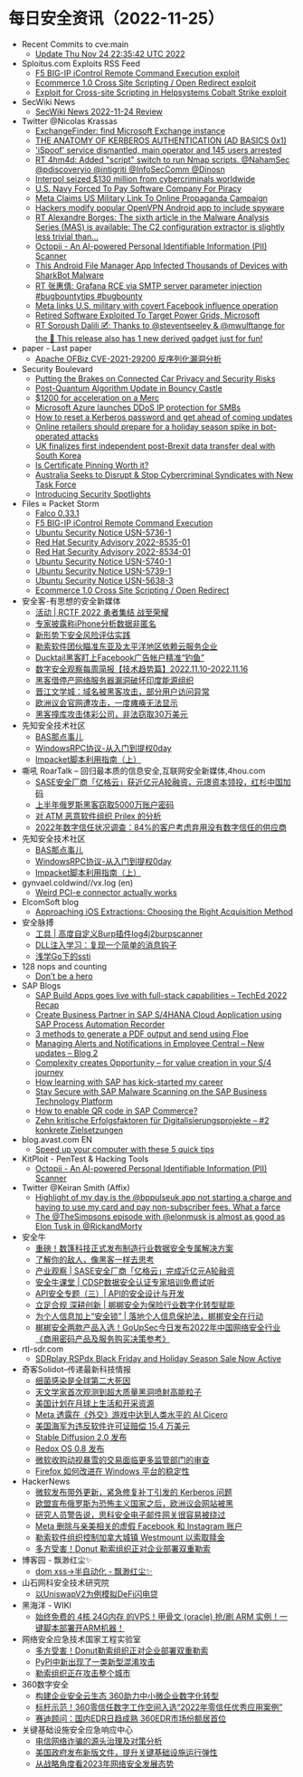 # 每日安全资讯（2022-11-25）

- Recent Commits to cve:main
  - [Update Thu Nov 24 22:35:42 UTC 2022](https://github.com/trickest/cve/commit/2082a1d040f3516938296e4b7aa662175648db75)
- Sploitus.com Exploits RSS Feed
  - [F5 BIG-IP iControl Remote Command Execution exploit](https://sploitus.com/exploit?id=PACKETSTORM:170008&utm_source=rss&utm_medium=rss)
  - [Ecommerce 1.0 Cross Site Scripting / Open Redirect exploit](https://sploitus.com/exploit?id=PACKETSTORM:170001&utm_source=rss&utm_medium=rss)
  - [Exploit for Cross-site Scripting in Helpsystems Cobalt Strike exploit](https://sploitus.com/exploit?id=1F908E33-160F-5502-8809-C68CD2E442EC&utm_source=rss&utm_medium=rss)
- SecWiki News
  - [SecWiki News 2022-11-24 Review](http://www.sec-wiki.com/?2022-11-24)
- Twitter @Nicolas Krassas
  - [ExchangeFinder: find Microsoft Exchange instance](https://twitter.com/Dinosn/status/1595837450840166400)
  - [THE ANATOMY OF KERBEROS AUTHENTICATION (AD BASICS 0x1)](https://twitter.com/Dinosn/status/1595835373984391173)
  - ['iSpoof' service dismantled, main operator and 145 users arrested](https://twitter.com/Dinosn/status/1595835259500875776)
  - [RT 4hm4d: Added "script" switch to run Nmap scripts. @NahamSec @pdiscoveryio @intigriti @InfoSecComm @Dinosn](https://twitter.com/s4hm4d/status/1595832033506476038)
  - [Interpol seized $130 million from cybercriminals worldwide](https://twitter.com/Dinosn/status/1595829340788649985)
  - [U.S. Navy Forced To Pay Software Company For Piracy](https://twitter.com/Dinosn/status/1595829312820748288)
  - [Meta Claims US Military Link To Online Propaganda Campaign](https://twitter.com/Dinosn/status/1595829245041049600)
  - [Hackers modify popular OpenVPN Android app to include spyware](https://twitter.com/Dinosn/status/1595829044012257281)
  - [RT Alexandre Borges: The sixth article in the Malware Analysis Series (MAS) is available: The C2 configuration extractor is slightly less trivial than...](https://twitter.com/ale_sp_brazil/status/1595799838037315585)
  - [Octopii - An AI-powered Personal Identifiable Information (PII) Scanner](https://twitter.com/Dinosn/status/1595777599552512000)
  - [This Android File Manager App Infected Thousands of Devices with SharkBot Malware](https://twitter.com/Dinosn/status/1595746257586294784)
  - [RT 张惠倩: Grafana RCE via SMTP server parameter injection #bugbountytips #bugbounty](https://twitter.com/momika233/status/1595594225063956480)
  - [Meta links U.S. military with covert Facebook influence operation](https://twitter.com/Dinosn/status/1595593992837763072)
  - [Retired Software Exploited To Target Power Grids, Microsoft](https://twitter.com/Dinosn/status/1595589335339962368)
  - [RT Soroush Dalili 🗹: Thanks to @steventseeley & @mwulftange for the 🦈 This release also has 1 new derived gadget just for fun!](https://twitter.com/irsdl/status/1595584280176037894)
- paper - Last paper
  - [Apache OFBiz CVE-2021-29200 反序列化漏洞分析](https://paper.seebug.org/2026/)
- Security Boulevard
  - [Putting the Brakes on Connected Car Privacy and Security Risks](https://securityboulevard.com/2022/11/putting-the-brakes-on-connected-car-privacy-and-security-risks/)
  - [Post-Quantum Algorithm Update in Bouncy Castle](https://securityboulevard.com/2022/11/post-quantum-algorithm-update-in-bouncy-castle/)
  - [$1200 for acceleration on a Merc](https://securityboulevard.com/2022/11/1200-for-acceleration-on-a-merc/)
  - [Microsoft Azure launches DDoS IP protection for SMBs](https://securityboulevard.com/2022/11/microsoft-azure-launches-ddos-ip-protection-for-smbs/)
  - [How to reset a Kerberos password and get ahead of coming updates](https://securityboulevard.com/2022/11/how-to-reset-a-kerberos-password-and-get-ahead-of-coming-updates/)
  - [Online retailers should prepare for a holiday season spike in bot-operated attacks](https://securityboulevard.com/2022/11/online-retailers-should-prepare-for-a-holiday-season-spike-in-bot-operated-attacks/)
  - [UK finalizes first independent post-Brexit data transfer deal with South Korea](https://securityboulevard.com/2022/11/uk-finalizes-first-independent-post-brexit-data-transfer-deal-with-south-korea/)
  - [Is Certificate Pinning Worth it?](https://securityboulevard.com/2022/11/is-certificate-pinning-worth-it/)
  - [Australia Seeks to Disrupt & Stop Cybercriminal Syndicates with New Task Force](https://securityboulevard.com/2022/11/australia-seeks-to-disrupt-stop-cybercriminal-syndicates-with-new-task-force/)
  - [Introducing Security Spotlights](https://securityboulevard.com/2022/11/introducing-security-spotlights/)
- Files ≈ Packet Storm
  - [Falco 0.33.1](https://packetstormsecurity.com/files/170009/falco-0.33.1.tar.gz)
  - [F5 BIG-IP iControl Remote Command Execution](https://packetstormsecurity.com/files/170008/f5_icontrol_rpmspec_rce_cve_2022_41800.rb.txt)
  - [Ubuntu Security Notice USN-5736-1](https://packetstormsecurity.com/files/170007/USN-5736-1.txt)
  - [Red Hat Security Advisory 2022-8535-01](https://packetstormsecurity.com/files/170006/RHSA-2022-8535-01.txt)
  - [Red Hat Security Advisory 2022-8534-01](https://packetstormsecurity.com/files/170005/RHSA-2022-8534-01.txt)
  - [Ubuntu Security Notice USN-5740-1](https://packetstormsecurity.com/files/170004/USN-5740-1.txt)
  - [Ubuntu Security Notice USN-5739-1](https://packetstormsecurity.com/files/170003/USN-5739-1.txt)
  - [Ubuntu Security Notice USN-5638-3](https://packetstormsecurity.com/files/170002/USN-5638-3.txt)
  - [Ecommerce 1.0 Cross Site Scripting / Open Redirect](https://packetstormsecurity.com/files/170001/ecommerce10-xssredirect.txt)
- 安全客-有思想的安全新媒体
  - [活动 | RCTF 2022 勇者集结 战至荣耀](https://www.anquanke.com/post/id/283665)
  - [专家披露称iPhone分析数据非匿名](https://www.anquanke.com/post/id/283670)
  - [新形势下安全风险评估实践](https://www.anquanke.com/post/id/283536)
  - [勒索软件团伙瞄准东亚及太平洋地区依赖云服务企业](https://www.anquanke.com/post/id/283656)
  - [Ducktail黑客盯上Facebook广告帐户精准“钓鱼”](https://www.anquanke.com/post/id/283652)
  - [数字安全观察每周简报【技术趋势篇】2022.11.10-2022.11.16](https://www.anquanke.com/post/id/283572)
  - [黑客借停产网络服务器漏洞破坏印度能源组织](https://www.anquanke.com/post/id/283644)
  - [晋江文学城：域名被黑客攻击，部分用户访问异常](https://www.anquanke.com/post/id/283641)
  - [欧洲议会官网遭攻击，一度瘫痪无法显示](https://www.anquanke.com/post/id/283637)
  - [黑客撞库攻击体彩公司，非法窃取30万美元](https://www.anquanke.com/post/id/283631)
- 先知安全技术社区
  - [BAS那点事儿](https://xz.aliyun.com/t/11880)
  - [WindowsRPC协议-从入门到提权0day](https://xz.aliyun.com/t/11879)
  - [Impacket脚本利用指南（上）](https://xz.aliyun.com/t/11877)
- 嘶吼 RoarTalk – 回归最本质的信息安全,互联网安全新媒体,4hou.com
  - [SASE安全厂商「亿格云」获近亿元A轮融资，元璟资本领投，红杉中国加码](https://www.4hou.com/posts/GKq5)
  - [上半年俄罗斯黑客窃取5000万账户密码](https://www.4hou.com/posts/EQol)
  - [对 ATM 恶意软件组织 Prilex 的分析](https://www.4hou.com/posts/nJP4)
  - [2022年数字信任状况调查：84%的客户考虑弃用没有数字信任的供应商](https://www.4hou.com/posts/AOGj)
- 先知安全技术社区
  - [BAS那点事儿](https://xz.aliyun.com/t/11880)
  - [WindowsRPC协议-从入门到提权0day](https://xz.aliyun.com/t/11879)
  - [Impacket脚本利用指南（上）](https://xz.aliyun.com/t/11877)
- gynvael.coldwind//vx.log (en)
  - [Weird PCI-e connector actually works](https://gynvael.coldwind.pl/?id=759)
- ElcomSoft blog
  - [Approaching iOS Extractions: Choosing the Right Acquisition Method](https://blog.elcomsoft.com/2022/11/approaching-ios-extractions-choosing-the-right-acquisition-method/)
- 安全脉搏
  - [工具 | 高度自定义Burp插件log4j2burpscanner](https://www.secpulse.com/archives/192081.html)
  - [DLL注入学习：复现一个简单的消息钩子](https://www.secpulse.com/archives/192067.html)
  - [浅学Go下的ssti](https://www.secpulse.com/archives/192052.html)
- 128 nops and counting
  - [Don’t be a hero](https://carstein.github.io/2022/11/24/hero.html)
- SAP Blogs
  - [SAP Build Apps goes live with full-stack capabilities – TechEd 2022 Recap](https://blogs.sap.com/2022/11/24/sap-build-apps-goes-live-with-full-stack-capabilities-teched-2022-recap/)
  - [Create Business Partner in SAP S/4HANA Cloud Application using SAP Process Automation Recorder](https://blogs.sap.com/2022/11/24/create-business-partner-in-sap-s-4hana-cloud-application-using-sap-process-automation-recorder/)
  - [3 methods to generate a PDF output and send using Floe](https://blogs.sap.com/2022/11/24/3-methods-to-generate-a-pdf-output-and-send-using-floe/)
  - [Managing Alerts and Notifications in Employee Central – New updates – Blog 2](https://blogs.sap.com/2022/11/24/managing-alerts-and-notifications-in-employee-central-new-updates-blog-2/)
  - [Complexity creates Opportunity – for value creation in your S/4 journey](https://blogs.sap.com/2022/11/24/complexity-creates-opportunity-for-value-creation-in-your-s-4-journey/)
  - [How learning with SAP has kick-started my career](https://blogs.sap.com/2022/11/24/how-learning-with-sap-has-kick-started-my-career/)
  - [Stay Secure with SAP Malware Scanning on the SAP Business Technology Platform](https://blogs.sap.com/2022/11/24/stay-secure-with-sap-malware-scanning-on-the-sap-business-technology-platform/)
  - [How to enable QR code in SAP Commerce?](https://blogs.sap.com/2022/11/24/how-to-enable-qr-code-in-sap-commerce/)
  - [Zehn kritische Erfolgsfaktoren für Digitalisierungsprojekte – #2 konkrete Zielsetzungen](https://blogs.sap.com/2022/11/24/zehn-kritische-erfolgsfaktoren-fur-digitalisierungsprojekte-2-konkrete-zielsetzungen/)
- blog.avast.com EN
  - [Speed up your computer with these 5 quick tips](https://blog.avast.com/five-ways-to-speed-up-your-slow-computer)
- KitPloit - PenTest & Hacking Tools
  - [Octopii - An AI-powered Personal Identifiable Information (PII) Scanner](http://www.kitploit.com/2022/11/octopii-ai-powered-personal.html)
- Twitter @Keiran Smith (Affix)
  - [Highlight of my day is the @bppulseuk app not starting a charge and having to use my card and pay non-subscriber fees. What a farce](https://twitter.com/cli/status/1595817543888928768)
  - [The @TheSimpsons episode with @elonmusk is almost as good as Elon Tusk in @RickandMorty](https://twitter.com/cli/status/1595736821572505600)
- 安全牛
  - [重磅！数篷科技正式发布制造行业数据安全专属解决方案](https://www.aqniu.com/vendor/91478.html)
  - [了解你的敌人，像黑客一样去思考](https://www.aqniu.com/hometop/91475.html)
  - [产业观察 | SASE安全厂商「亿格云」完成近亿元A轮融资](https://www.aqniu.com/homenews/91476.html)
  - [安全牛课堂 | CDSP数据安全认证专家培训免费试听](https://www.aqniu.com/homenews/91477.html)
  - [API安全专题（三）| API的安全设计与开发](https://www.aqniu.com/vendor/91471.html)
  - [立足合规 深耕创新 | 梆梆安全为保险行业数字化转型赋能](https://www.aqniu.com/vendor/91465.html)
  - [为个人信息加上“安全锁” | 落地个人信息保护法，梆梆安全在行动](https://www.aqniu.com/vendor/91463.html)
  - [梆梆安全两款产品入选！GoUpSec今日发布2022年中国网络安全行业《商用密码产品及服务购买决策参考》](https://www.aqniu.com/vendor/91457.html)
- rtl-sdr.com
  - [SDRplay RSPdx Black Friday and Holiday Season Sale Now Active](https://www.rtl-sdr.com/sdrplay-rspdx-black-friday-and-holiday-season-sale-now-active/)
- 奇客Solidot–传递最新科技情报
  - [细菌感染是全球第二大死因](https://www.solidot.org/story?sid=73475)
  - [天文学家首次观测到超大质量黑洞喷射高能粒子](https://www.solidot.org/story?sid=73474)
  - [美国计划在月球上生活和开采资源](https://www.solidot.org/story?sid=73473)
  - [Meta 透露在《外交》游戏中达到人类水平的 AI Cicero](https://www.solidot.org/story?sid=73472)
  - [美国海军为违反软件许可证赔偿 15.4 万美元](https://www.solidot.org/story?sid=73471)
  - [Stable Diffusion 2.0 发布](https://www.solidot.org/story?sid=73467)
  - [Redox OS 0.8 发布](https://www.solidot.org/story?sid=73469)
  - [微软收购动视暴雪的交易面临更多监管部门的审查](https://www.solidot.org/story?sid=73468)
  - [Firefox 如何改进在 Windows 平台的稳定性](https://www.solidot.org/story?sid=73465)
- HackerNews
  - [微软发布带外更新，紧急修复补丁引发的 Kerberos 问题](https://hackernews.cc/archives/42621)
  - [欧盟宣布俄罗斯为恐怖主义国家之后，欧洲议会网站被黑](https://hackernews.cc/archives/42617)
  - [研究人员警告说，思科安全电子邮件网关很容易被绕过](https://hackernews.cc/archives/42614)
  - [Meta 删除与亲美相关的虚假 Facebook 和 Instagram 账户](https://hackernews.cc/archives/42611)
  - [勒索软件组织控制加拿大城镇 Westmount 以索取赎金](https://hackernews.cc/archives/42606)
  - [多方受害！Donut 勒索组织正对企业部署双重勒索](https://hackernews.cc/archives/42599)
- 博客园 - 飘渺红尘✨
  - [dom xss->半自动化 - 飘渺红尘✨](https://www.cnblogs.com/piaomiaohongchen/p/16921374.html)
- 山石网科安全技术研究院
  - [以UniswapV2为例模拟DeFi闪电贷](https://mp.weixin.qq.com/s?__biz=MzUzMDUxNTE1Mw==&mid=2247497602&idx=1&sn=78ed28824e05917801e650b8997ea014&chksm=fa52223ccd25ab2aa03bbc4465b321a18fd8d36af0cb60792e7afabc5cd31a81cfab4ba888e6&scene=58&subscene=0#rd)
- 黑海洋 - WIKI
  - [始终免费的 4核 24G内存 的VPS！甲骨文 (oracle) 抢/刷 ARM 实例！一键脚本部署开ARM机器！](https://blog.upx8.com/3114)
- 网络安全应急技术国家工程实验室
  - [多方受害！Donut勒索组织正对企业部署双重勒索](https://mp.weixin.qq.com/s?__biz=MzUzNDYxOTA1NA==&mid=2247532909&idx=1&sn=19247042baced1505b46a36ce541c4ad&chksm=fa93f7accde47eba5622fd76735bdeaebada61c815b66831580b70df7ae379513e7b99cda018&scene=58&subscene=0#rd)
  - [PyPI中新出现了一类新型混淆攻击](https://mp.weixin.qq.com/s?__biz=MzUzNDYxOTA1NA==&mid=2247532909&idx=2&sn=c1231b613ffd67aaf95b9459e1996463&chksm=fa93f7accde47ebaf01d8120b478d7e2b57b62cba1a082494cc6d6062e195dd8d9a6a3ed879e&scene=58&subscene=0#rd)
  - [勒索组织正在攻击整个城市](https://mp.weixin.qq.com/s?__biz=MzUzNDYxOTA1NA==&mid=2247532909&idx=3&sn=57499f3efd9f4898ac8e66945d660f76&chksm=fa93f7accde47eba324f9f22a38902714b9a1e8136e4adab6a242645fade4417d7294783f877&scene=58&subscene=0#rd)
- 360数字安全
  - [构建企业安全云生态 360助力中小微企业数字化转型](https://mp.weixin.qq.com/s?__biz=MzA4MTg0MDQ4Nw==&mid=2247549208&idx=1&sn=ee468fb04b744ab9ed8559ee3254a93a&chksm=9f8c9110a8fb1806760bc2f99c5d0ec9235e4893957d4ea4b6bd7f96f27fecaf06871d973b16&scene=58&subscene=0#rd)
  - [标杆示范！360零信任数字工作空间入选“2022年零信任优秀应用案例”](https://mp.weixin.qq.com/s?__biz=MzA4MTg0MDQ4Nw==&mid=2247549208&idx=2&sn=b3875a724abc6e3530aa7c1ba5bf5608&chksm=9f8c9110a8fb18062247e29d910f20396b3325b25286fc62b173d7143147f3ae379af7dc0a44&scene=58&subscene=0#rd)
  - [赛迪顾问：国内EDR日趋成熟 360EDR市场份额居首位](https://mp.weixin.qq.com/s?__biz=MzA4MTg0MDQ4Nw==&mid=2247549208&idx=3&sn=7f66d595d537e30c52e36c48abf6b046&chksm=9f8c9110a8fb18062e7faae6ddf1ac2eb4a565ab9f4e2cfedd7eee4a6149e208d925a591aa5b&scene=58&subscene=0#rd)
- 关键基础设施安全应急响应中心
  - [电信网络诈骗的源头治理及对策分析](https://mp.weixin.qq.com/s?__biz=MzkyMzAwMDEyNg==&mid=2247532825&idx=1&sn=724a0d02b584230becf93cd3c5a9d99b&chksm=c1e9cd48f69e445e8b184c064d4ce498aa481d583e20e4d3efaf27410982e9153b16a6397951&scene=58&subscene=0#rd)
  - [美国政府发布新版文件，提升关键基础设施运行弹性](https://mp.weixin.qq.com/s?__biz=MzkyMzAwMDEyNg==&mid=2247532825&idx=2&sn=75b345c02d2fd465dbb720409544d73e&chksm=c1e9cd48f69e445ef7b067b2f9d221605fc00bbb8c75c241b166a0b6c90a49652612e7b60626&scene=58&subscene=0#rd)
  - [从战略角度看2023年网络安全发展态势](https://mp.weixin.qq.com/s?__biz=MzkyMzAwMDEyNg==&mid=2247532825&idx=3&sn=43214adb0871346fecabeaa00ac4dcba&chksm=c1e9cd48f69e445ed75773007c117d2f5f13ab4d9a69455cbc544d002ef10eb2b60bf2dadf7f&scene=58&subscene=0#rd)
